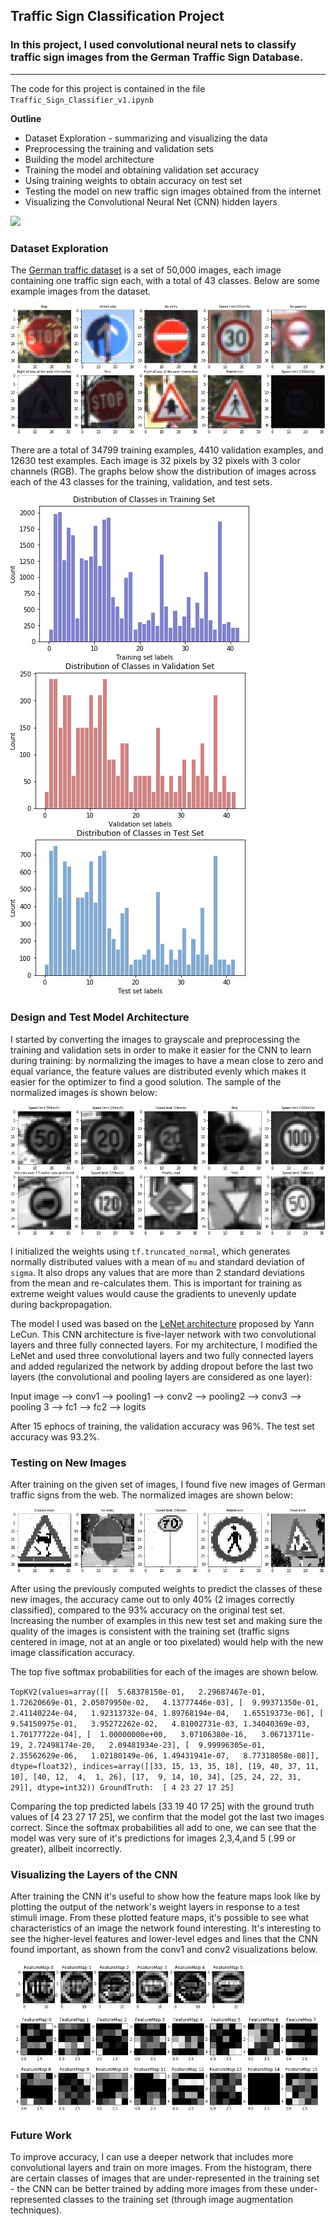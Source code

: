## Traffic Sign Classification Project

### In this project, I used convolutional neural nets to classify traffic sign images from the German Traffic Sign Database.

---

The code for this project is contained in the file `Traffic_Sign_Classifier_v1.ipynb`

**Outline**
* Dataset Exploration - summarizing and visualizing the data
* Preprocessing the training and validation sets
* Building the model architecture
* Training the model and obtaining validation set accuracy
* Using training weights to obtain accuracy on test set
* Testing the model on new traffic sign images obtained from the internet
* Visualizing the Convolutional Neural Net (CNN) hidden layers 

![](adv_lane_line.gif)

[//]: # (Image References)

[image1]: ./output/examples.jpg "examples"
[image2]: ./output/training_hist.jpg "training_hist"
[image3]: ./output/valid_hist.jpg "valid_hist"
[image4]: ./output/test_hist.jpg "test_hist"
[image5]: ./output/normalized.jpg "normalized"
[image6]: ./output/web_images.jpg "web_images"
[image7]: ./output/Feature_viz.png "feature_viz"

### Dataset Exploration
The [German traffic dataset](http://benchmark.ini.rub.de/?section=gtsrb&subsection=dataset) is a set of 50,000 images, each image containing one traffic sign each, with a total of 43 classes. Below are some example images from the dataset.

![alt text][image1]

There are a total of 34799 training examples, 4410 validation examples, and 12630 test examples. Each image is 32 pixels by 32 pixels with 3 color channels (RGB).  The graphs below show the distribution of images across each of the 43 classes for the training, validation, and test sets.

![alt text][image2] ![alt text][image3] ![alt text][image4]

### Design and Test Model Architecture
I started by converting the images to grayscale and preprocessing the training and validation sets in order to make it easier for the CNN to learn during training: by normalizing the images to have a mean close to zero and equal variance, the feature values are distributed evenly which makes it easier for the optimizer to find a good solution. The sample of the normalized images is shown below:

![alt text][image5]

I initialized the weights using `tf.truncated_normal`, which generates normally distributed values with a mean of `mu` and standard deviation of `sigma`. It also drops any values that are more than 2 standard deviations from the mean and re-calculates them. This is important for training as extreme weight values would cause the gradients to unevenly update during backpropagation. 

The model I used was based on the [LeNet architecture](http://vision.stanford.edu/cs598_spring07/papers/Lecun98.pdf) proposed by Yann LeCun. This CNN architecture is five-layer network with two convolutional layers and three fully connected layers. For my architecture, I modified the LeNet and used three convolutional layers and two fully connected layers and added regularized the network by adding dropout before the last two layers (the convolutional and pooling layers are considered as one layer):

Input image --> conv1 --> pooling1 --> conv2 --> pooling2 --> conv3 --> pooling 3 --> fc1 --> fc2 --> logits

After 15 ephocs of training, the validation accuracy was 96%. The test set accuracy was 93.2%.

### Testing on New Images
After training on the given set of images, I found five new images of German traffic signs from the web. The normalized images are shown below:

![alt text][image6]

After using the previously computed weights to predict the classes of these new images, the accuracy came out to only 40% (2 images correctly classified), compared to the 93% accuracy on the original test set. Increasing the number of examples in this new test set and making sure the quality of the images is consistent with the training set (traffic signs centered in image, not at an angle or too pixelated) would help with the new image classification accuracy. 

The top five softmax probabilities for each of the images are shown below. 

`TopKV2(values=array([[  5.68378150e-01,   2.29687467e-01,   1.72620669e-01,
          2.05079950e-02,   4.13777446e-03],
       [  9.99371350e-01,   2.41140224e-04,   1.92313732e-04,
          1.89768194e-04,   1.65519373e-06],
       [  9.54150975e-01,   3.95272262e-02,   4.81002731e-03,
          1.34040369e-03,   1.70177722e-04],
       [  1.00000000e+00,   3.07106380e-16,   3.06713711e-19,
          2.72498174e-20,   2.09481934e-23],
       [  9.99996305e-01,   2.35562629e-06,   1.02180149e-06,
          1.49431941e-07,   8.77318058e-08]], dtype=float32), indices=array([[33, 15, 13, 35, 18],
       [19, 40, 37, 11, 10],
       [40, 12,  4,  1, 26],
       [17,  9, 14, 10, 34],
       [25, 24, 22, 31, 29]], dtype=int32))
GroundTruth:  [ 4 23 27 17 25]`

Comparing the top predicted labels [33 19 40 17 25] with the ground truth values of [4 23 27 17 25], we confirm that the model got the last two images correct. Since the softmax probabilities all add to one, we can see that the model was very sure of it's predictions for images 2,3,4,and 5 (.99 or greater), allbeit incorrectly. 

### Visualizing the Layers of the CNN
After training the CNN it's useful to show how the feature maps look like by plotting the output of the network's weight layers in response to a test stimuli image. From these plotted feature maps, it's possible to see what characteristics of an image the network found interesting. It's interesting to see the higher-level features and lower-level edges and lines that the CNN found important, as shown from the conv1 and conv2 visualizations below.

![alt text][image7]
### Future Work
To improve accuracy, I can use a deeper network that includes more convolutional layers and train on more images. From the histogram, there are certain classes of images that are under-represented in the training set - the CNN can be better trained by adding more images from these under-represented classes to the training set (through image augmentation techniques). 
